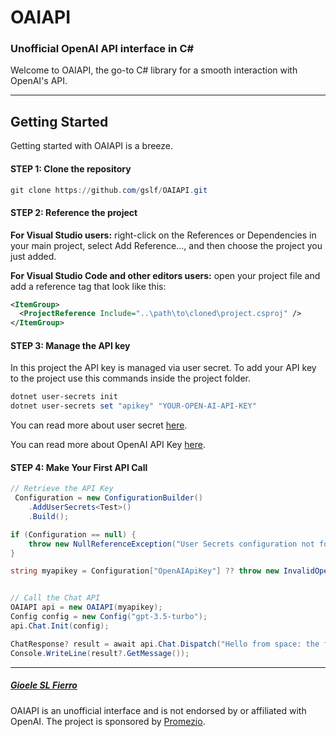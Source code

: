 # OAIAPI
### Unofficial OpenAI API interface in C# 
Welcome to OAIAPI, the go-to C# library for a smooth interaction with OpenAI's API. 

---

## Getting Started
Getting started with OAIAPI is a breeze.

#### STEP 1: Clone the repository
```powershell
git clone https://github.com/gslf/OAIAPI.git
```

#### STEP 2: Reference the project
**For Visual Studio users:** right-click on the References or Dependencies in your main project, select Add Reference..., and then choose the project you just added.

**For Visual Studio Code and other editors users:** open your project file and add a reference tag that look like this:
```xml
<ItemGroup>
  <ProjectReference Include="..\path\to\cloned\project.csproj" />
</ItemGroup>
```

#### STEP 3: Manage the API key
In this project the API key is managed via user secret.
To add your API key to the project use this commands inside the project folder.

```powershell
dotnet user-secrets init
dotnet user-secrets set "apikey" "YOUR-OPEN-AI-API-KEY"
```

You can read more about user secret [here](https://learn.microsoft.com/en-us/aspnet/core/security/app-secrets?view=aspnetcore-8.0&tabs=windows).

You can read more about OpenAI API Key [here](https://help.openai.com/en/articles/4936850-where-do-i-find-my-api-key).

#### STEP 4: Make Your First API Call
```csharp
// Retrieve the API Key
 Configuration = new ConfigurationBuilder()
    .AddUserSecrets<Test>()
    .Build();

if (Configuration == null) {
    throw new NullReferenceException("User Secrets configuration not found."); 
}

string myapikey = Configuration["OpenAIApiKey"] ?? throw new InvalidOperationException("API Key not found");


// Call the Chat API
OAIAPI api = new OAIAPI(myapikey);
Config config = new Config("gpt-3.5-turbo");
api.Chat.Init(config);

ChatResponse? result = await api.Chat.Dispatch("Hello from space: the final frontier.");
Console.WriteLine(result?.GetMessage());
```



---

##### [Gioele SL Fierro](https://gslf.it)

OAIAPI is an unofficial interface and is not endorsed by or affiliated with OpenAI. 
The project is sponsored by [Promezio](https://promezio.it).
